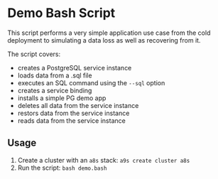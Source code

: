 # Demo Bash Script

This script performs a very simple application use case from the cold deployment to simulating a data loss as well as recovering from it.

The script covers:

* creates a PostgreSQL service instance
* loads data from a .sql file
* executes an SQL command using the `--sql` option
* creates a service binding
* installs a simple PG demo app
* deletes all data from the service instance
* restors data from the service instance
* reads data from the service instance

## Usage

1. Create a cluster with an `a8s` stack: `a9s create cluster a8s`
2. Run the script: `bash demo.bash`